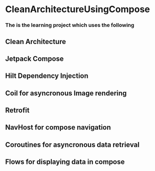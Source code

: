 # CleanArchitectureUsingCompose

### The is the learning project which uses the following

## Clean Architecture
## Jetpack Compose
## Hilt Dependency Injection
## Coil for asyncronous Image rendering
## Retrofit
## NavHost for compose navigation
## Coroutines for asyncronous data retrieval
## Flows for displaying data in compose
